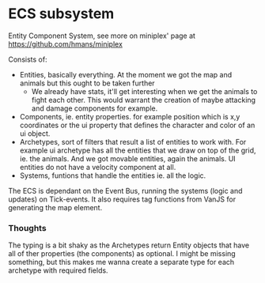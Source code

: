 # ECS subsystem

Entity Component System, see more on miniplex' page at https://github.com/hmans/miniplex

Consists of:

- Entities, basically everything. At the moment we got the map and animals but this ought to be taken further
  - We already have stats, it'll get interesting when we get the animals to fight each other. This would
    warrant the creation of maybe attacking and damage components for example.
- Components, ie. entity properties. for example position which is x,y coordinates or the ui property that
  defines the character and color of an ui object.
- Archetypes, sort of filters that result a list of entities to work with. For example ui archetype has all
  the entities that we draw on top of the grid, ie. the animals. And we got movable entities, again the animals.
  UI entities do not have a velocity component at all.
- Systems, funtions that handle the entities ie. all the logic.

The ECS is dependant on the Event Bus, running the systems (logic and updates) on Tick-events. It also requires
tag functions from VanJS for generating the map element.

### Thoughts

The typing is a bit shaky as the Archetypes return Entity objects that have all of ther properties (the components)
as optional. I might be missing something, but this makes me wanna create a separate type for each archetype with
required fields.

